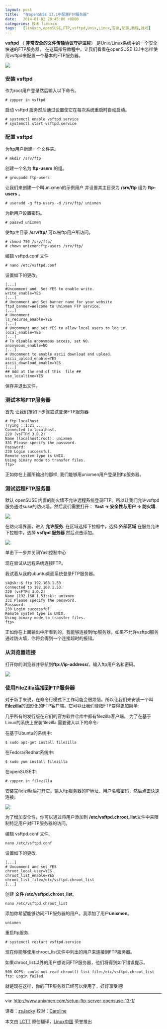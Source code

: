 ```yaml
---
layout: post
title:	"在openSUSE 13.1中配置FTP服务器"
date:	2014-01-02 20:45:00 +0800 
categories:	技术 linuxcn 
tags:	[linuxcn,openSUSE,FTP,vsftpd,Unix,Linux,安装,配置,教程,技巧]
---
```



**vsftpd** （ **非常安全的文件传输协议守护进程**） 是Unix/Linux系统中的一个安全快速的FTP服务器。 在这篇指导教程中，让我们看看在openSUSE 13.1中怎样使用vsftpd来配置一个基本的FTP服务器。


![](/Asserts/Images/album/201401/02/203124ldtkguzd2gog9r9u.jpg)


### 安装 vsftpd


作为root用户登录然后输入以下命令。



```
# zypper in vsftpd

```

启动 vsftpd 服务然后通过设置使它在每次系统重启时自动启动。



```
# systemctl enable vsftpd.service
# systemctl start vsftpd.service

```

### 配置 vsftpd


为ftp用户新建一个文件夹。



```
# mkdir /srv/ftp

```

创建一个名为 **ftp-users** 的组。



```
# groupadd ftp-users

```

让我们来创建一个叫unixmen的示例用户 并设置其主目录为 **/srv/ftp** 组为 **ftp-users** 。



```
# useradd -g ftp-users -d /srv/ftp/ unixmen

```

为新用户设置密码。



```
# passwd unixmen

```

使ftp主目录 **/srv/ftp/** 可以被ftp用户所访问。



```
# chmod 750 /srv/ftp/
# chown unixmen:ftp-users /srv/ftp/

```

编辑 vsftpd.conf 文件



```
# nano /etc/vsftpd.conf

```

设置如下的更改。



```
[...]
#Uncomment and  Set YES to enable write.
write_enable=YES
[...]
# Uncomment and Set banner name for your website
ftpd_banner=Welcome to Unixmen FTP service.
[...]
# Uncomment
ls_recurse_enable=YES
[...]
# Uncomment and set YES to allow local users to log in.
local_enable=YES
[...]
# To disable anonymous access, set NO.
anonymous_enable=NO
[...]
# Uncomment to enable ascii download and upload.
ascii_upload_enable=YES
ascii_download_enable=YES
[...]
## Add at the end of this  file ##
use_localtime=YES

```

保存并退出文件。


### 测试本地FTP服务器


首先 让我们按如下步骤尝试登录FTP服务器



```
# ftp localhost
Trying ::1:21 ...
Connected to localhost.
220 (vsFTPd 3.0.2)
Name (localhost:root): unixmen
331 Please specify the password.
Password: 
230 Login successful.
Remote system type is UNIX.
Using binary mode to transfer files.
ftp>

```

正如你在上面所输出的那样, 我们能够用unixmen用户登录到ftp服务器。


### 测试远程FTP服务器


默认 openSUSE 内置的防火墙不允许远程系统登录FTP。所以让我们允许vsftpd服务通过suse的防火墙。然后我们需要打开： **Yast -> 安全性与用户 -> 防火墙**.


![](/Asserts/Images/album/201401/02/203137xxy1yr1nnz4b219u.jpg)


在防火墙界面，进入 **允许服务**. 在区域选择下拉框中，选择 **外部区域** 在服务允许下拉框中，选择 **vsftpd 服务器** 然后点击添加。


![](/Asserts/Images/album/201401/02/203139zsah1zwss8aghbb3.jpg)


单击下一步并关闭Yast控制中心


现在尝试从远程系统连接FTP。


我试着从我的ubuntu桌面系统登录FTP服务器。



```
sk@sk:~$ ftp 192.168.1.53
Connected to 192.168.1.53.
220 (vsFTPd 3.0.2)
Name (192.168.1.53:sk): unixmen
331 Please specify the password.
Password:
230 Login successful.
Remote system type is UNIX.
Using binary mode to transfer files.
ftp>

```

正如你在上面输出中所看到的，我能够连接到ftp服务器。如果不允许vsftpd服务通过防火墙，你将会得到一个连接超时的报错。


### 从浏览器连接


打开你的浏览器并导航到**ftp://ip-address/**。输入ftp用户名和密码。


![](/Asserts/Images/album/201401/02/203141oyhh1jfz81eqet18.jpg)


### 使用FileZilla连接到FTP服务器


对于新手来说，在命令行模式下工作可能会很烦恼。所以让我们来安装一个叫[**Filezilla**](https://filezilla-project.org/)的图形化的FTP客户端。它可以让我们登陆FTP变得更加简单:


几乎所有的发行版在它们的官方软件仓库中都有filezilla客户端。 为了在基于Linux的系统上安装filezilla 需要键入以下的命令:


在基于Ubuntu的系统中:



```
$ sudo apt-get install filezilla

```

在Fedora/Redhat系统中:



```
$ sudo yum install filezilla

```

在openSUSE中:



```
# zypper in filezilla

```

安装完fielzilla后打开它。输入ftp服务器的IP地址、用户名和密码，然后点击快速连接。


![](/Asserts/Images/album/201401/02/203143o5k4o4p5o5zcgz1r.jpg)


为了增加安全性，你可以通过将用户添加到 **/etc/vsftpd.chroot\_list**文件中来限制特定用户对FTP服务器的访问。


编辑 vsftpd.conf 文件,



```
nano /etc/vsftpd.conf

```

设置如下的更改.



```
[...]
# Uncomment and set YES
chroot_local_user=YES
chroot_list_enable=YES
chroot_list_file=/etc/vsftpd.chroot_list
[...]

```

创建 **文件 /etc/vsftpd.chroot\_list**,



```
nano /etc/vsftpd.chroot_list

```

添加你希望能够访问FTP服务器的用户。我添加了用户**unixmen**。



```
unixmen

```

重启ftp服务.



```
# systemctl restart vsftpd.service

```

现在你能够使用chroot\_list文件中列出的用户来连接到FTP服务器。


如果chroot\_list以外的用户想访问FTP服务器，他们将得到如下错误提示。



```
500 OOPS: could not read chroot() list file:/etc/vsftpd.chroot_list
ftp: Login failed

```

就是现在这样，你的FTP服务器已经可以使用了，好好享受吧!




---


via: <http://www.unixmen.com/setup-ftp-server-opensuse-13-1/>


译者：[zsJacky](https://github.com/zsJacky) 校对：[Caroline](https://github.com/carolinewuyan)


本文由 [LCTT](https://github.com/LCTT/TranslateProject) 原创翻译，[Linux中国](http://linux.cn/) 荣誉推出

